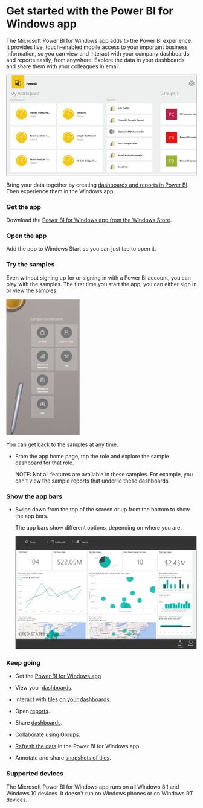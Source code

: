 ﻿<properties 
   pageTitle="Get started with the Power BI for Windows app"
   description="Get started with the Power BI for Windows app"
   services="powerbi" 
   documentationCenter="" 
   authors="v-anpasi" 
   manager="mblythe" 
   editor=""
   tags=""/>
 
<tags
   ms.service="powerbi"
   ms.devlang="NA"
   ms.topic="article"
   ms.tgt_pltfrm="NA"
   ms.workload="powerbi"
   ms.date="09/28/2015"
   ms.author="v-anpasi"/>
# Get started with the Power BI for Windows app

The Microsoft Power BI for Windows app adds to the Power BI experience. It provides live, touch-enabled mobile access to your important business information, so you can view and interact with your company dashboards and reports easily, from anywhere. Explore the data in your dashboards, and share them with your colleagues in email.

![](media/powerbi-service-windows-app-get-started/PBI_WinAppHome0915.png)

Bring your data together by creating [dashboards and reports in Power BI](http://support.powerbi.com/knowledgebase/articles/430814). Then experience them in the Windows app.

### Get the app

Download the [Power BI for Windows app from the Windows Store](http://support.powerbi.com/knowledgebase/articles/536383).

### Open the app

Add the app to Windows Start so you can just tap to open it.

### Try the samples

Even without signing up for or signing in with a Power Bi account, you can play with the samples. The first time you start the app, you can either sign in or view the samples. 

![](media/powerbi-service-windows-app-get-started/PBI_WinAppSamples.png)

You can get back to the samples at any time.

-   From the app home page, tap the role and explore the sample dashboard for that role.

    NOTE: Not all features are available in these samples. For example, you can't view the sample reports that underlie these dashboards.

### Show the app bars


-   Swipe down from the top of the screen or up from the bottom to show the app bars.

    The app bars show different options, depending on where you are.

    ![](media/powerbi-service-windows-app-get-started/PBI_WinAppAppBars.png)


### Keep going

-   Get the [Power BI for Windows app](https://support.powerbi.com/knowledgebase/articles/536383-get-the-power-bi-for-windows-app)

-   View your [dashboards](http://support.powerbi.com/knowledgebase/articles/510951).

-   Interact with [tiles on your dashboards](http://support.powerbi.com/knowledgebase/articles/510952). 

-   Open [reports](http://support.powerbi.com/knowledgebase/articles/510953). 

-   Share [dashboards](http://support.powerbi.com/knowledgebase/articles/510955).

-   Collaborate using [Groups](https://support.powerbi.com/knowledgebase/articles/683479).

-   [Refresh the data](https://support.powerbi.com/knowledgebase/articles/536281-refresh-the-power-bi-for-windows-app) in the Power BI for Windows app.

-   Annotate and share [snapshots of tiles](http://support.powerbi.com/knowledgebase/articles/535432).

### Supported devices

The Microsoft Power BI for Windows app runs on all Windows 8.1 and Windows 10 devices. It doesn't run on Windows phones or on Windows RT devices. 

